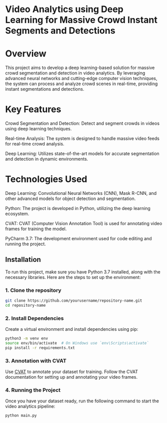 # Video Analytics using Deep Learning for Massive Crowd Instant Segments and Detections
# Overview
This project aims to develop a deep learning-based solution for massive crowd segmentation and detection in video analytics. By leveraging advanced neural networks and cutting-edge computer vision techniques, the system can process and analyze crowd scenes in real-time, providing instant segmentations and detections.
# Key Features
Crowd Segmentation and Detection: Detect and segment crowds in videos using deep learning techniques.

Real-time Analysis: The system is designed to handle massive video feeds for real-time crowd analysis.

Deep Learning: Utilizes state-of-the-art models for accurate segmentation and detection in dynamic environments.

# Technologies Used
Deep Learning: Convolutional Neural Networks (CNN), Mask R-CNN, and other advanced models for object detection and segmentation.

Python: The project is developed in Python, utilizing the deep learning ecosystem.

CVAT: CVAT (Computer Vision Annotation Tool) is used for annotating video frames for training the model.

PyCharm 3.7: The development environment used for code editing and running the project.

## Installation

To run this project, make sure you have Python 3.7 installed, along with the necessary libraries. Here are the steps to set up the environment:

### 1. Clone the repository
```bash
git clone https://github.com/yourusername/repository-name.git
cd repository-name
```

### 2. Install Dependencies
Create a virtual environment and install dependencies using pip:
```bash
python3 -m venv env
source env/bin/activate  # On Windows use `env\Scripts\activate`
pip install -r requirements.txt
```

### 3. Annotation with CVAT
Use [CVAT](https://github.com/openvinotoolkit/cvat) to annotate your dataset for training. Follow the CVAT documentation for setting up and annotating your video frames.

### 4. Running the Project
Once you have your dataset ready, run the following command to start the video analytics pipeline:
```bash
python main.py
```

